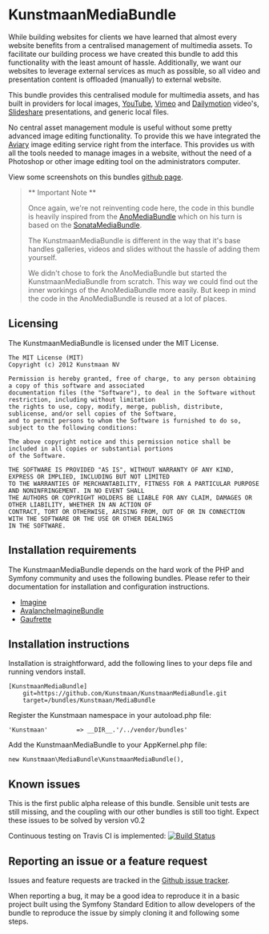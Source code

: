 KunstmaanMediaBundle
====================

While building websites for clients we have learned that almost every website benefits from a centralised management of multimedia assets. To facilitate our building process we have created this bundle to add this functionality with the least amount of hassle. Additionally, we want our websites to leverage external services as much as possible, so all video and presentation content is offloaded (manually) to external website.

This bundle provides this centralised module for multimedia assets, and has built in providers for local images, [YouTube](http://www.youtube.com), [Vimeo](http://www.vimeo.com) and [Dailymotion](http://www.Dailymotion.com) video's, [Slideshare](http://www.slideshare.net/) presentations, and generic local files.

No central asset management module is useful without some pretty advanced image editing functionality. To provide this we have integrated the [Aviary](http://www.aviary.com/) image editing service right from the interface. This provides us with all the tools needed to manage images in a website, without the need of a Photoshop or other image editing tool on the administrators computer.

View some screenshots on this bundles [github page](http://kunstmaan.github.com/KunstmaanMediaBundle).

> ** Important Note **
>
> Once again, we're not reinventing code here, the code in this bundle is heavily inspired from the [AnoMediaBundle](https://github.com/benjamindulau/AnoMediaBundle) 
> which on his turn is based on the [SonataMediaBundle](https://github.com/sonata-project/SonataMediaBundle).
>
> The KunstmaanMediaBundle is different in the way that it's base handles galleries, videos and slides without the hassle of adding them yourself.
>
> We didn't chose to fork the AnoMediaBundle but started the KunstmaanMediaBundle from scratch. This way we could find out the inner workings of the AnoMediaBundle more easily. 
> But keep in mind the code in the AnoMediaBundle is reused at a lot of places.

Licensing
---------

The KunstmaanMediaBundle is licensed under the MIT License.

    The MIT License (MIT)
    Copyright (c) 2012 Kunstmaan NV
    
    Permission is hereby granted, free of charge, to any person obtaining a copy of this software and associated 
    documentation files (the "Software"), to deal in the Software without restriction, including without limitation 
    the rights to use, copy, modify, merge, publish, distribute, sublicense, and/or sell copies of the Software, 
    and to permit persons to whom the Software is furnished to do so, subject to the following conditions:
    
    The above copyright notice and this permission notice shall be included in all copies or substantial portions 
    of the Software.
    
    THE SOFTWARE IS PROVIDED "AS IS", WITHOUT WARRANTY OF ANY KIND, EXPRESS OR IMPLIED, INCLUDING BUT NOT LIMITED 
    TO THE WARRANTIES OF MERCHANTABILITY, FITNESS FOR A PARTICULAR PURPOSE AND NONINFRINGEMENT. IN NO EVENT SHALL 
    THE AUTHORS OR COPYRIGHT HOLDERS BE LIABLE FOR ANY CLAIM, DAMAGES OR OTHER LIABILITY, WHETHER IN AN ACTION OF 
    CONTRACT, TORT OR OTHERWISE, ARISING FROM, OUT OF OR IN CONNECTION WITH THE SOFTWARE OR THE USE OR OTHER DEALINGS 
    IN THE SOFTWARE.


Installation requirements
-------------------------

The KunstmaanMediaBundle depends on the hard work of the PHP and Symfony community and uses the following bundles. Please refer to their documentation for installation and configuration instructions. 

* [Imagine](https://github.com/avalanche123/Imagine)
* [AvalancheImagineBundle](https://github.com/avalanche123/AvalancheImagineBundle)
* [Gaufrette](https://github.com/KnpLabs/Gaufrette)

Installation instructions
-------------------------
Installation is straightforward, add the following lines to your deps file and running vendors install.

```
[KunstmaanMediaBundle]
    git=https://github.com/Kunstmaan/KunstmaanMediaBundle.git
    target=/bundles/Kunstmaan/MediaBundle
```

Register the Kunstmaan namespace in your autoload.php file:

```
'Kunstmaan'        => __DIR__.'/../vendor/bundles'
```

Add the KunstmaanMediaBundle to your AppKernel.php file:

```
new Kunstmaan\MediaBundle\KunstmaanMediaBundle(),
```

Known issues
------------

This is the first public alpha release of this bundle. Sensible unit tests are still missing, and the coupling with our other bundles is still too tight. Expect these issues to be solved by version v0.2

Continuous testing on Travis CI is implemented: [![Build Status](https://secure.travis-ci.org/Kunstmaan/KunstmaanMediaBundle.png?branch=master)](http://travis-ci.org/Kunstmaan/KunstmaanMediaBundle)

Reporting an issue or a feature request
---------------------------------------

Issues and feature requests are tracked in the [Github issue tracker](https://github.com/Kunstmaan/KunstmaanMediaBundle/issues).

When reporting a bug, it may be a good idea to reproduce it in a basic project built using the Symfony Standard Edition to allow developers of the bundle to reproduce the issue by simply cloning it and following some steps.
